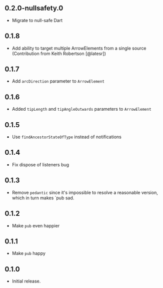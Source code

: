 ## 0.2.0-nullsafety.0

- Migrate to null-safe Dart

## 0.1.8

- Add ability to target multiple ArrowElements from a single source (Contribution from Keith Robertson [@latesr])

## 0.1.7

- Add `arcDirection` parameter to `ArrowElement`

## 0.1.6

- Added `tipLength` and `tipAngleOutwards` parameters to `ArrowElement`

## 0.1.5

- Use `findAncestorStateOfType` instead of notifications

## 0.1.4

- Fix dispose of listeners bug

## 0.1.3

- Remove `pedantic` since it's impossible to resolve a reasonable version, which in turn makes `pub sad.

## 0.1.2

- Make `pub` even happier

## 0.1.1

- Make `pub` happy

## 0.1.0

- Initial release.
